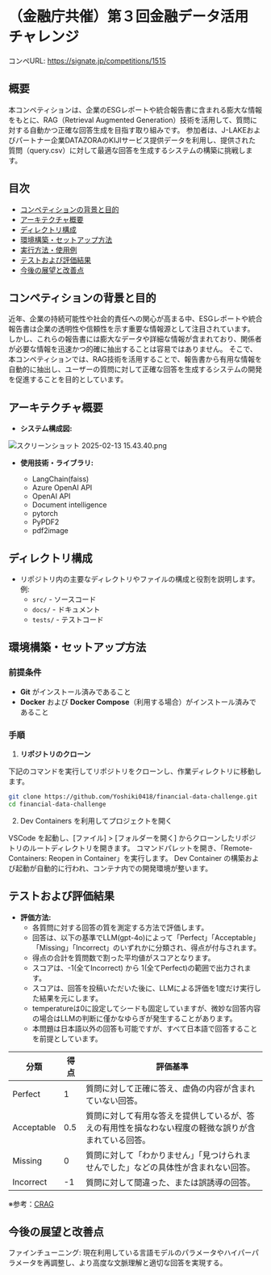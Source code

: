 # （金融庁共催）第３回金融データ活用チャレンジ

コンペURL: https://signate.jp/competitions/1515

## 概要
本コンペティションは、企業のESGレポートや統合報告書に含まれる膨大な情報をもとに、RAG（Retrieval Augmented Generation）技術を活用して、質問に対する自動かつ正確な回答生成を目指す取り組みです。
参加者は、J-LAKEおよびパートナー企業DATAZORAのKIJIサービス提供データを利用し、提供された質問（query.csv）に対して最適な回答を生成するシステムの構築に挑戦します。

## 目次
- [コンペティションの背景と目的](#コンペティションの背景と目的)
- [アーキテクチャ概要](#アーキテクチャ概要)
- [ディレクトリ構成](#ディレクトリ構成)
- [環境構築・セットアップ方法](#環境構築・セットアップ方法)
- [実行方法・使用例](#実行方法・使用例)
- [テストおよび評価結果](#テストおよび評価結果)
- [今後の展望と改善点](#今後の展望と改善点)

## コンペティションの背景と目的
近年、企業の持続可能性や社会的責任への関心が高まる中、ESGレポートや統合報告書は企業の透明性や信頼性を示す重要な情報源として注目されています。
しかし、これらの報告書には膨大なデータや詳細な情報が含まれており、関係者が必要な情報を迅速かつ的確に抽出することは容易ではありません。
そこで、本コンペティションでは、RAG技術を活用することで、報告書から有用な情報を自動的に抽出し、ユーザーの質問に対して正確な回答を生成するシステムの開発を促進することを目的としています。

## アーキテクチャ概要
- **システム構成図:**

 ![スクリーンショット 2025-02-13 15.43.40.png](https://qiita-image-store.s3.ap-northeast-1.amazonaws.com/0/3687042/1abfb033-1a31-4e1c-8998-68de0614be46.png)

- **使用技術・ライブラリ:**

  - LangChain(faiss)
  - Azure OpenAI API
  - OpenAI API
  - Document intelligence
  - pytorch
  - PyPDF2
  - pdf2image

## ディレクトリ構成
- リポジトリ内の主要なディレクトリやファイルの構成と役割を説明します。  
  例:
  - `src/` - ソースコード
  - `docs/` - ドキュメント
  - `tests/` - テストコード

## 環境構築・セットアップ方法
### 前提条件
- **Git** がインストール済みであること
- **Docker** および **Docker Compose**（利用する場合）がインストール済みであること

### 手順

1. **リポジトリのクローン**

下記のコマンドを実行してリポジトリをクローンし、作業ディレクトリに移動します。

```bash
git clone https://github.com/Yoshiki0418/financial-data-challenge.git
cd financial-data-challenge
```

2. Dev Containers を利用してプロジェクトを開く

VSCode を起動し、[ファイル] > [フォルダーを開く] からクローンしたリポジトリのルートディレクトリを開きます。
コマンドパレットを開き、「Remote-Containers: Reopen in Container」を実行します。
Dev Container の構築および起動が自動的に行われ、コンテナ内での開発環境が整います。

## テストおよび評価結果

- **評価方法:**
  - 各質問に対する回答の質を測定する方法で評価します。
  - 回答は、以下の基準でLLM(gpt-4o)によって「Perfect」「Acceptable」「Missing」「Incorrect」のいずれかに分類され、得点が付与されます。
  - 得点の合計を質問数で割った平均値がスコアとなります。
  - スコアは、-1(全てIncorrect) から 1(全てPerfect)の範囲で出力されます。
  - スコアは、回答を投稿いただいた後に、LLMによる評価を1度だけ実行した結果を元にします。
  - temperatureは0に設定してシードも固定していますが、微妙な回答内容の場合はLLMの判断に僅かなゆらぎが発生することがあります。
  - 本問題は日本語以外の回答も可能ですが、すべて日本語で回答することを前提としています。
 
| 分類       | 得点 | 評価基準                                                                 |
| ---------- | ---- | ------------------------------------------------------------------------ |
| Perfect    | 1    | 質問に対して正確に答え、虚偽の内容が含まれていない回答。                                 |
| Acceptable | 0.5  | 質問に対して有用な答えを提供しているが、答えの有用性を損なわない程度の軽微な誤りが含まれている回答。 |
| Missing    | 0    | 質問に対して「わかりません」「見つけられませんでした」などの具体性が含まれない回答。             |
| Incorrect  | -1   | 質問に対して間違った、または誤誘導の回答。                                           |

※参考：[CRAG](https://arxiv.org/abs/2406.04744)

## 今後の展望と改善点

ファインチューニング: 現在利用している言語モデルのパラメータやハイパーパラメータを再調整し、より高度な文脈理解と適切な回答を実現する。
